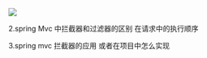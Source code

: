 

![](https://img-blog.csdnimg.cn/20191205100832109.png?x-oss-process=image/watermark,type_ZmFuZ3poZW5naGVpdGk,shadow_10,text_aHR0cHM6Ly9ibG9nLmNzZG4ubmV0L3UwMTI5OTU4ODg=,size_16,color_FFFFFF,t_70)  



2.spring Mvc 中拦截器和过滤器的区别 
在请求中的执行顺序


3.spring mvc 拦截器的应用 或者在项目中怎么实现